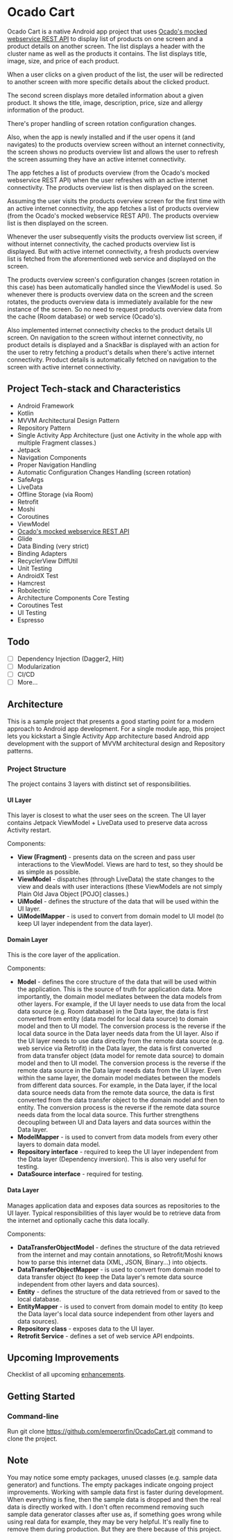 # Ocado Cart

Ocado Cart is a native Android app project that uses [Ocado's mocked webservice REST API](https://my-json-server.typicode.com/ocadotechnology/mobile-challenge)
to display list of products on one screen and a product details on another screen. The list displays
a header with the cluster name as well as the products it contains. The list displays title, image,
size, and price of each product.

When a user clicks on a given product of the list, the user will be redirected to another screen with
more specific details about the clicked product.

The second screen displays more detailed information about a given product. It shows the title,
image, description, price, size and allergy information of the product.

There's proper handling of screen rotation configuration changes.

Also, when the app is newly installed and if the user opens it (and navigates) to the products
overview screen without an internet connectivity, the screen shows no products overview list and
allows the user to refresh the screen assuming they have an active internet connectivity.

The app fetches a list of products overview (from the Ocado's mocked webservice REST API) when the
user refreshes with an active internet connectivity. The products overview list is then displayed
on the screen.

Assuming the user visits the products overview screen for the first time with an active internet
connectivity, the app fetches a list of products overview (from the Ocado's mocked webservice REST API).
The products overview list is then displayed on the screen.

Whenever the user subsequently visits the products overview list screen, if without internet
connectivity, the cached products overview list is displayed. But with active internet connectivity,
a fresh products overview list is fetched from the aforementioned web service and displayed on the
screen.

The products overview screen's configuration changes (screen rotation in this case) has been
automatically handled since the ViewModel is used. So whenever there is products overview data on
the screen and the screen rotates, the products overview data is immediately available for the new
instance of the screen. So no need to request products overview data from the cache (Room database)
or web service (Ocado's).

Also implemented internet connectivity checks to the product details UI screen. On navigation to the
screen without internet connectivity, no product details is displayed and a SnackBar is displayed
with an action for the user to retry fetching a product's details when there's active internet
connectivity. Product details is automatically fetched on navigation to the screen with active
internet connectivity.

## Project Tech-stack and Characteristics

* Android Framework
* Kotlin
* MVVM Architectural Design Pattern
* Repository Pattern
* Single Activity App Architecture (just one Activity in the whole app with multiple Fragment classes.)
* Jetpack
* Navigation Components
* Proper Navigation Handling
* Automatic Configuration Changes Handling (screen rotation)
* SafeArgs
* LiveData
* Offline Storage (via Room)
* Retrofit
* Moshi
* Coroutines
* ViewModel
* [Ocado's mocked webservice REST API](https://my-json-server.typicode.com/ocadotechnology/mobile-challenge)
* Glide
* Data Binding (very strict)
* Binding Adapters
* RecyclerView DiffUtil
* Unit Testing
* AndroidX Test
* Hamcrest
* Robolectric
* Architecture Components Core Testing
* Coroutines Test
* UI Testing
* Espresso

## Todo

 - [ ] Dependency Injection (Dagger2, Hilt)
 - [ ] Modularization
 - [ ] CI/CD
 - [ ] More...

## Architecture

This is a sample project that presents a good starting point for a modern approach to Android app
development. For a single module app, this project lets you kickstart a Single Activity App
architecture based Android app development with the support of MVVM architectural design and
Repository patterns.

### Project Structure

The project contains 3 layers with distinct set of responsibilities.

#### UI Layer

This layer is closest to what the user sees on the screen. The UI layer contains Jetpack ViewModel +
LiveData used to preserve data across Activity restart.

Components:
- **View (Fragment)** - presents data on the screen and pass user interactions to the ViewModel.
Views are hard to test, so they should be as simple as possible.
- **ViewModel** - dispatches (through LiveData) the state changes to the view and deals with user
interactions (these ViewModels are not simply Plain Old Java Object [POJO] classes.)
- **UiModel** - defines the structure of the data that will be used within the UI layer.
- **UiModelMapper** - is used to convert from domain model to UI model (to keep UI layer
independent from the data layer).

#### Domain Layer

This is the core layer of the application.

Components:
- **Model** - defines the core structure of the data that will be used within the application. This
is the source of truth for application data.
More importantly, the domain model mediates between the data models from other layers. For example,
if the UI layer needs to use data from the local data source (e.g. Room database) in the Data layer,
the data is first converted from entity (data model for local data source) to domain model and then
to UI model. The conversion process is the reverse if the local data source in the Data layer needs
data from the UI layer. Also if the UI layer needs to use data directly from the remote data source
(e.g. web service via Retrofit) in the Data layer, the data is first converted from data transfer
object (data model for remote data source) to domain model and then to UI model. The conversion
process is the reverse if the remote data source in the Data layer needs data from the UI layer.
Even within the same layer, the domain model mediates between the models from different data
sources. For example, in the Data layer, if the local data source needs data from the remote data
source, the data is first converted from the data transfer object to the domain model and then to
entity. The conversion process is the reverse if the remote data source needs data from the local
data source.
This further strengthens decoupling between UI and Data layers and data sources within the Data layer.
- **ModelMapper** - is used to convert from data models from every other layers to domain data model.
- **Repository interface** - required to keep the UI layer independent from the Data layer
(Dependency inversion). This is also very useful for testing.
- **DataSource interface** - required for testing.

#### Data Layer

Manages application data and exposes data sources as repositories to the UI layer. Typical
responsibilities of this layer would be to retrieve data from the internet and optionally cache this
data locally.

Components:
- **DataTransferObjectModel** - defines the structure of the data retrieved from the internet and
may contain annotations, so Retrofit/Moshi knows how to parse this internet
data (XML, JSON, Binary...) into objects.
- **DataTransferObjectMapper** - is used to convert from domain model to data transfer object (to
keep the Data layer's remote data source independent from other layers and data sources).
- **Entity** - defines the structure of the data retrieved from or saved to the local database.
- **EntityMapper** - is used to convert from domain model to entity (to keep the Data layer's local
data source independent from other layers and data sources).
- **Repository class** - exposes data to the UI layer.
- **Retrofit Service** - defines a set of web service API endpoints.

## Upcoming Improvements

Checklist of all upcoming [enhancements](https://github.com/emperorfin/OcadoCart/issues?q=is%3Aissue+is%3Aopen+sort%3Aupdated-desc+label%3Aenhancement).

## Getting Started

### Command-line
Run git clone https://github.com/emperorfin/OcadoCart.git command to clone the project.

## Note
You may notice some empty packages, unused classes (e.g. sample data generator) and functions. The
empty packages indicate ongoing project improvements. Working with sample data first is faster
during development. When everything is fine, then the sample data is dropped and then the real data
is directly worked with. I don't often recommend removing such sample data generator classes after
use as, if something goes wrong while using real data for example, they may be very helpful. It's
really fine to remove them during production. But they are there because of this project.

